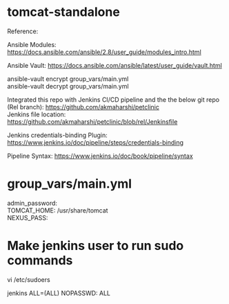 # tomcat-standalone

Reference:

Ansible Modules:
https://docs.ansible.com/ansible/2.8/user_guide/modules_intro.html

Ansible Vault:
https://docs.ansible.com/ansible/latest/user_guide/vault.html

ansible-vault encrypt group_vars/main.yml <br />
ansible-vault decrypt group_vars/main.yml <br />

Integrated this repo with Jenkins CI/CD pipeline and the the below git repo (Rel branch):
https://github.com/akmaharshi/petclinic <br />
Jenkins file location: https://github.com/akmaharshi/petclinic/blob/rel/Jenkinsfile

Jenkins credentials-binding Plugin:
https://www.jenkins.io/doc/pipeline/steps/credentials-binding

Pipeline Syntax:
https://www.jenkins.io/doc/book/pipeline/syntax

# group_vars/main.yml
admin_password: <br />
TOMCAT_HOME: /usr/share/tomcat <br />
NEXUS_PASS: <br />

# Make jenkins user to run sudo commands
vi /etc/sudoers

jenkins		ALL=(ALL)	NOPASSWD: ALL
